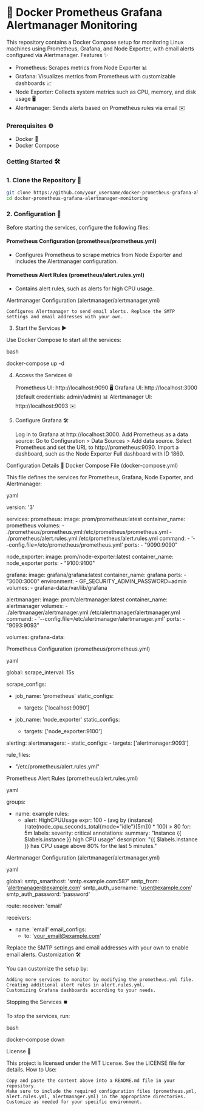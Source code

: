 # 🚀 Docker Prometheus Grafana Alertmanager Monitoring

This repository contains a Docker Compose setup for monitoring Linux machines using Prometheus, Grafana, and Node Exporter, with email alerts configured via Alertmanager.
Features ✨

- Prometheus: Scrapes metrics from Node Exporter 📊
- Grafana: Visualizes metrics from Prometheus with customizable dashboards 📈
- Node Exporter: Collects system metrics such as CPU, memory, and disk usage 🖥️
- Alertmanager: Sends alerts based on Prometheus rules via email ✉️

### Prerequisites ⚙️

- Docker 🐳
- Docker Compose

### Getting Started 🛠️

### 1. Clone the Repository 📂

```bash
git clone https://github.com/your_username/docker-prometheus-grafana-alertmanager-monitoring.git
cd docker-prometheus-grafana-alertmanager-monitoring
```

### 2. Configuration 📝

Before starting the services, configure the following files:

#### Prometheus Configuration (prometheus/prometheus.yml)

- Configures Prometheus to scrape metrics from Node Exporter and includes the Alertmanager configuration.

#### Prometheus Alert Rules (prometheus/alert.rules.yml)

- Contains alert rules, such as alerts for high CPU usage.

Alertmanager Configuration (alertmanager/alertmanager.yml)

    Configures Alertmanager to send email alerts. Replace the SMTP settings and email addresses with your own.

3. Start the Services ▶️

Use Docker Compose to start all the services:

bash

docker-compose up -d

4. Access the Services 🌐

   Prometheus UI: http://localhost:9090 🖥️
   Grafana UI: http://localhost:3000 (default credentials: admin/admin) 📊
   Alertmanager UI: http://localhost:9093 ✉️

5. Configure Grafana 🛠️

   Log in to Grafana at http://localhost:3000.
   Add Prometheus as a data source:
   Go to Configuration > Data Sources > Add data source.
   Select Prometheus and set the URL to http://prometheus:9090.
   Import a dashboard, such as the Node Exporter Full dashboard with ID 1860.

Configuration Details 🔧
Docker Compose File (docker-compose.yml)

This file defines the services for Prometheus, Grafana, Node Exporter, and Alertmanager:

yaml

version: '3'

services:
prometheus:
image: prom/prometheus:latest
container_name: prometheus
volumes: - ./prometheus/prometheus.yml:/etc/prometheus/prometheus.yml - ./prometheus/alert.rules.yml:/etc/prometheus/alert.rules.yml
command: - '--config.file=/etc/prometheus/prometheus.yml'
ports: - "9090:9090"

node_exporter:
image: prom/node-exporter:latest
container_name: node_exporter
ports: - "9100:9100"

grafana:
image: grafana/grafana:latest
container_name: grafana
ports: - "3000:3000"
environment: - GF_SECURITY_ADMIN_PASSWORD=admin
volumes: - grafana-data:/var/lib/grafana

alertmanager:
image: prom/alertmanager:latest
container_name: alertmanager
volumes: - ./alertmanager/alertmanager.yml:/etc/alertmanager/alertmanager.yml
command: - '--config.file=/etc/alertmanager/alertmanager.yml'
ports: - "9093:9093"

volumes:
grafana-data:

Prometheus Configuration (prometheus/prometheus.yml)

yaml

global:
scrape_interval: 15s

scrape_configs:

- job_name: 'prometheus'
  static_configs:

  - targets: ['localhost:9090']

- job_name: 'node_exporter'
  static_configs:
  - targets: ['node_exporter:9100']

alerting:
alertmanagers: - static_configs: - targets: ['alertmanager:9093']

rule_files:

- "/etc/prometheus/alert.rules.yml"

Prometheus Alert Rules (prometheus/alert.rules.yml)

yaml

groups:

- name: example
  rules:
  - alert: HighCPUUsage
    expr: 100 - (avg by (instance) (rate(node_cpu_seconds_total{mode="idle"}[5m])) \* 100) > 80
    for: 5m
    labels:
    severity: critical
    annotations:
    summary: "Instance {{ $labels.instance }} high CPU usage"
    description: "{{ $labels.instance }} has CPU usage above 80% for the last 5 minutes."

Alertmanager Configuration (alertmanager/alertmanager.yml)

yaml

global:
smtp_smarthost: 'smtp.example.com:587'
smtp_from: 'alertmanager@example.com'
smtp_auth_username: 'user@example.com'
smtp_auth_password: 'password'

route:
receiver: 'email'

receivers:

- name: 'email'
  email_configs:
  - to: 'your_email@example.com'

Replace the SMTP settings and email addresses with your own to enable email alerts.
Customization 🛠️

You can customize the setup by:

    Adding more services to monitor by modifying the prometheus.yml file.
    Creating additional alert rules in alert.rules.yml.
    Customizing Grafana dashboards according to your needs.

Stopping the Services ⏹️

To stop the services, run:

bash

docker-compose down

License 📝

This project is licensed under the MIT License. See the LICENSE file for details.
How to Use:

    Copy and paste the content above into a README.md file in your repository.
    Make sure to include the required configuration files (prometheus.yml, alert.rules.yml, alertmanager.yml) in the appropriate directories.
    Customize as needed for your specific environment.
